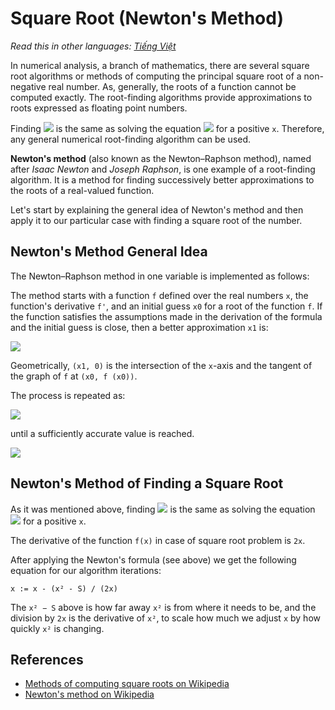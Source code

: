 # Square Root (Newton's Method)

_Read this in other languages:_
[_Tiếng Việt_](README.md)

In numerical analysis, a branch of mathematics, there are several square root
algorithms or methods of computing the principal square root of a non-negative real
number. As, generally, the roots of a function cannot be computed exactly.
The root-finding algorithms provide approximations to roots expressed as floating
point numbers.

Finding ![](https://wikimedia.org/api/rest_v1/media/math/render/svg/bff86975b0e7944720b3e635c53c22c032a7a6f1) is
the same as solving the equation ![](https://wikimedia.org/api/rest_v1/media/math/render/svg/6cf57722151ef19ba1ca918d702b95c335e21cad) for a
positive `x`. Therefore, any general numerical root-finding algorithm can be used.

**Newton's method** (also known as the Newton–Raphson method), named after
_Isaac Newton_ and _Joseph Raphson_, is one example of a root-finding algorithm. It is a
method for finding successively better approximations to the roots of a real-valued function.

Let's start by explaining the general idea of Newton's method and then apply it to our particular
case with finding a square root of the number.

## Newton's Method General Idea

The Newton–Raphson method in one variable is implemented as follows:

The method starts with a function `f` defined over the real numbers `x`, the function's derivative `f'`, and an
initial guess `x0` for a root of the function `f`. If the function satisfies the assumptions made in the derivation
of the formula and the initial guess is close, then a better approximation `x1` is:

![](https://wikimedia.org/api/rest_v1/media/math/render/svg/52c50eca0b7c4d64ef2fdca678665b73e944cb84)

Geometrically, `(x1, 0)` is the intersection of the `x`-axis and the tangent of
the graph of `f` at `(x0, f (x0))`.

The process is repeated as:

![](https://wikimedia.org/api/rest_v1/media/math/render/svg/710c11b9ec4568d1cfff49b7c7d41e0a7829a736)

until a sufficiently accurate value is reached.

![](https://upload.wikimedia.org/wikipedia/commons/e/e0/NewtonIteration_Ani.gif)

## Newton's Method of Finding a Square Root

As it was mentioned above, finding ![](https://wikimedia.org/api/rest_v1/media/math/render/svg/bff86975b0e7944720b3e635c53c22c032a7a6f1) is
the same as solving the equation ![](https://wikimedia.org/api/rest_v1/media/math/render/svg/6cf57722151ef19ba1ca918d702b95c335e21cad) for a
positive `x`.

The derivative of the function `f(x)` in case of square root problem is `2x`.

After applying the Newton's formula (see above) we get the following equation for our algorithm iterations:

```text
x := x - (x² - S) / (2x)
```

The `x² − S` above is how far away `x²` is from where it needs to be, and the
division by `2x` is the derivative of `x²`, to scale how much we adjust `x` by how
quickly `x²` is changing.

## References

- [Methods of computing square roots on Wikipedia](https://en.wikipedia.org/wiki/Methods_of_computing_square_roots)
- [Newton's method on Wikipedia](https://en.wikipedia.org/wiki/Newton%27s_method)
